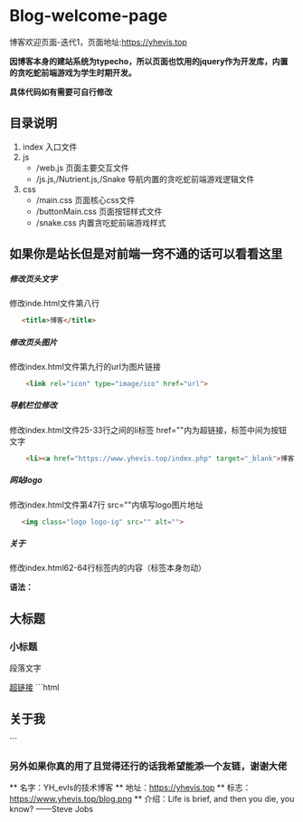 # Blog-welcome-page
博客欢迎页面-迭代1，页面地址:https://yhevis.top

**因博客本身的建站系统为typecho，所以页面也饮用的jquery作为开发库，内置的贪吃蛇前端游戏为学生时期开发。**

**具体代码如有需要可自行修改**

## 目录说明
1. index                                      入口文件
2. js
   * /web.js                                  页面主要交互文件 
   * /js.js,/Nutrient.js,/Snake               导航内置的贪吃蛇前端游戏逻辑文件
3. css
   * /main.css                                页面核心css文件
   * /buttonMain.css                          页面按钮样式文件
   * /snake.css                               内置贪吃蛇前端游戏样式
 
## 如果你是站长但是对前端一窍不通的话可以看看这里

##### 修改页头文字
修改inde.html文件第八行
```html
   <title>博客</title>
```

##### 修改页头图片
修改index.html文件第九行的url为图片链接
```html
    <link rel="icon" type="image/ico" href="url">
```

##### 导航栏位修改
修改index.html文件25-33行之间的li标签
href=""内为超链接，标签中间为按钮文字
```html
    <li><a href="https://www.yhevis.top/index.php" target="_blank">博客</a></li>
```

##### 网站logo
修改index.html文件第47行
src=""内填写logo图片地址
```html
   <img class="logo logo-ig" src="" alt="">
```

##### 关于
修改index.html62-64行标签内的内容（标签本身勿动）

**语法：**
<h2>大标题</h2>
<h3>小标题</h3>
<p>段落文字</p>
<a href="链接">超链接</a>
```html
    <div class="abtCont">
        <h2>关于我</h2>
    </div>
```

### 另外如果你真的用了且觉得还行的话我希望能添一个友链，谢谢大佬
** 名字：YH_evIs的技术博客
** 地址：https://yhevis.top
** 标志：https://www.yhevis.top/blog.png
** 介绍：Life is brief, and then you die, you know? ——Steve Jobs
